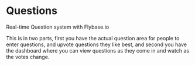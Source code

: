 # Questions

Real-time Question system with Flybase.io

This is in two parts, first you have the actual question area for people to enter questions, and upvote questions they like best, and second you have the dashboard where you can view questions as they come in and watch as the votes change.